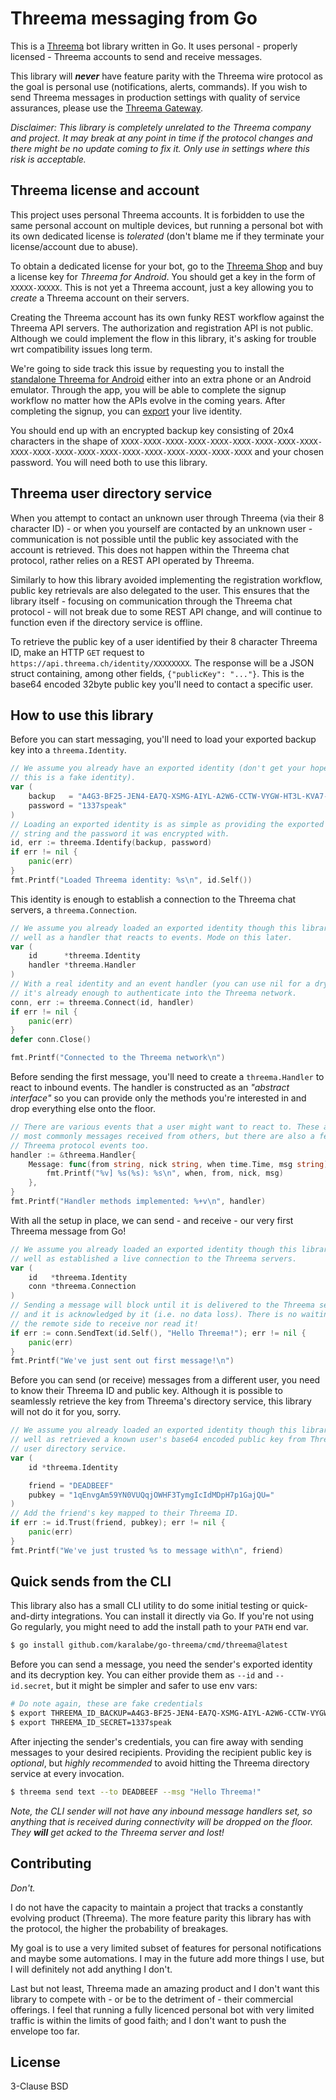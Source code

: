 # Threema messaging from Go

This is a [Threema](https://threema.ch/en) bot library written in Go. It uses personal - properly licensed - Threema accounts to send and receive messages.

This library will ***never*** have feature parity with the Threema wire protocol as the goal is personal use (notifications, alerts, commands). If you wish to send Threema messages in production settings with quality of service assurances, please use the [Threema Gateway](https://gateway.threema.ch/en).

*Disclaimer: This library is completely unrelated to the Threema company and project. It may break at any point in time if the protocol changes and there might be no update coming to fix it. Only use in settings where this risk is acceptable.*

## Threema license and account

This project uses personal Threema accounts. It is forbidden to use the same personal account on multiple devices, but running a personal bot with its own dedicated license is *tolerated* (don't blame me if they terminate your license/account due to abuse).

To obtain a dedicated license for your bot, go to the [Threema Shop](https://shop.threema.ch/) and buy a license key for *Threema for Android*. You should get a key in the form of `XXXXX-XXXXX`. This is not yet a Threema account, just a key allowing you to *create* a Threema account on their servers.

Creating the Threema account has its own funky REST workflow against the Threema API servers. The authorization and registration API is not public. Although we could implement the flow in this library, it's asking for trouble wrt compatibility issues long term.

We're going to side track this issue by requesting you to install the [standalone Threema for Android](https://shop.threema.ch/download) either into an extra phone or an Android emulator. Through the app, you will be able to complete the signup workflow no matter how the APIs evolve in the coming years. After completing the signup, you can [export](https://threema.ch/en/faq/idexport2) your live identity.

You should end up with an encrypted backup key consisting of 20x4 characters in the shape of `XXXX-XXXX-XXXX-XXXX-XXXX-XXXX-XXXX-XXXX-XXXX-XXXX-XXXX-XXXX-XXXX-XXXX-XXXX-XXXX-XXXX-XXXX-XXXX-XXXX` and your chosen password. You will need both to use this library.

## Threema user directory service

When you attempt to contact an unknown user through Threema (via their 8 character ID) - or when you yourself are contacted by an unknown user - communication is not possible until the public key associated with the account is retrieved. This does not happen within the Threema chat protocol, rather relies on a REST API operated by Threema.

Similarly to how this library avoided implementing the registration workflow, public key retrievals are also delegated to the user. This ensures that the library itself - focusing on communication through the Threema chat protocol - will not break due to some REST API change, and will continue to function even if the directory service is offline.

To retrieve the public key of a user identified by their 8 character Threema ID, make an HTTP `GET` request to `https://api.threema.ch/identity/XXXXXXXX`. The response will be a JSON struct containing, among other fields, `{"publicKey": "..."}`. This is the base64 encoded 32byte public key you'll need to contact a specific user.

## How to use this library

Before you can start messaging, you'll need to load your exported backup key into a `threema.Identity`.

```go
// We assume you already have an exported identity (don't get your hopes up,
// this is a fake identity).
var (
    backup   = "A4G3-BF25-JEN4-EA7Q-XSMG-AIYL-A2W6-CCTW-VYGW-HT3L-KVA7-TTG7-VF2G-RHMY-YB5I-ER7S-WQMU-XF4Y-PZLU-XJFN"
    password = "1337speak"
)
// Loading an exported identity is as simple as providing the exported backup
// string and the password it was encrypted with.
id, err := threema.Identify(backup, password)
if err != nil {
    panic(err)
}
fmt.Printf("Loaded Threema identity: %s\n", id.Self())
```

This identity is enough to establish a connection to the Threema chat servers, a `threema.Connection`.

```go
// We assume you already loaded an exported identity though this library, as
// well as a handler that reacts to events. Mode on this later.
var (
    id      *threema.Identity
    handler *threema.Handler
)
// With a real identity and an event handler (you can use nil for a dry run),
// it's already enough to authenticate into the Threema network.
conn, err := threema.Connect(id, handler)
if err != nil {
    panic(err)
}
defer conn.Close()

fmt.Printf("Connected to the Threema network\n")
```

Before sending the first message, you'll need to create a `threema.Handler` to react to inbound events. The handler is constructed as an *"abstract interface"* so you can provide only the methods you're interested in and drop everything else onto the floor.

```go
// There are various events that a user might want to react to. These are
// most commonly messages received from others, but there are also a few
// Threema protocol events too.
handler := &threema.Handler{
    Message: func(from string, nick string, when time.Time, msg string) {
        fmt.Printf("%v] %s(%s): %s\n", when, from, nick, msg)
    },
}
fmt.Printf("Handler methods implemented: %+v\n", handler)
```

With all the setup in place, we can send - and receive - our very first Threema message from Go!

```go
// We assume you already loaded an exported identity though this library, as
// well as established a live connection to the Threema servers.
var (
    id   *threema.Identity
    conn *threema.Connection
)
// Sending a message will block until it is delivered to the Threema servers
// and it is acknowledged by it (i.e. no data loss). There is no waiting for
// the remote side to receive nor read it!
if err := conn.SendText(id.Self(), "Hello Threema!"); err != nil {
    panic(err)
}
fmt.Printf("We've just sent out first message!\n")
```

Before you can send (or receive) messages from a different user, you need to know their Threema ID and public key. Although it is possible to seamlessly retrieve the key from Threema's directory service, this library will not do it for you, sorry.

```go
// We assume you already loaded an exported identity though this library, as
// well as retrieved a known user's base64 encoded public key from Threema's
// user directory service.
var (
    id *threema.Identity

    friend = "DEADBEEF"
    pubkey = "1qEnvgAm59YN0VUQqjOWHF3TymgIcIdMDpH7p1GajQU="
)
// Add the friend's key mapped to their Threema ID.
if err := id.Trust(friend, pubkey); err != nil {
    panic(err)
}
fmt.Printf("We've just trusted %s to message with\n", friend)
```

## Quick sends from the CLI

This library also has a small CLI utility to do some initial testing or quick-and-dirty integrations. You can install it directly via Go. If you're not using Go regularly, you might need to add the install path to your `PATH` end var.

```sh
$ go install github.com/karalabe/go-threema/cmd/threema@latest
```

Before you can send a message, you need the sender's exported identity and its decryption key. You can either provide them as `--id` and `--id.secret`, but it might be simpler and safer to use env vars:

```sh
# Do note again, these are fake credentials
$ export THREEMA_ID_BACKUP=A4G3-BF25-JEN4-EA7Q-XSMG-AIYL-A2W6-CCTW-VYGW-HT3L-KVA7-TTG7-VF2G-RHMY-YB5I-ER7S-WQMU-XF4Y-PZLU-XJFN
$ export THREEMA_ID_SECRET=1337speak
```

After injecting the sender's credentials, you can fire away with sending messages to your desired recipients. Providing the recipient public key is *optional*, but *highly recommended* to avoid hitting the Threema directory service at every invocation.

```sh
$ threema send text --to DEADBEEF --msg "Hello Threema!"
```

*Note, the CLI sender will not have any inbound message handlers set, so anything that is received during connectivity will be dropped on the floor. They **will** get acked to the Threema server and lost!*

## Contributing

*Don't.*

I do not have the capacity to maintain a project that tracks a constantly evolving product (Threema). The more feature parity this library has with the protocol, the higher the probability of breakages. 

My goal is to use a very limited subset of features for personal notifications and maybe some automations. I may in the future add more things I use, but I will definitely not add anything I don't.

Last but not least, Threema made an amazing product and I don't want this library to compete with - or be to the detriment of - their commercial offerings. I feel that running a fully licenced personal bot with very limited traffic is within the limits of good faith; and I don't want to push the envelope too far.

## License

3-Clause BSD